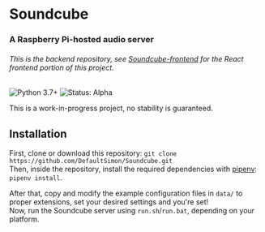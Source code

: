 # Soundcube
### A Raspberry Pi-hosted audio server
###### This is the backend repository, see [Soundcube-frontend](https://github.com/DefaultSimon/Soundcube-frontend) for the React frontend portion of this project.
![Python 3.7+](https://img.shields.io/badge/python-3.7%2B-blue.svg)
![Status: Alpha](https://img.shields.io/badge/status-alpha-orange.svg)  

This is a work-in-progress project, no stability is guaranteed.


## Installation
First, clone or download this repository: `git clone https://github.com/DefaultSimon/Soundcube.git`  
Then, inside the repository, install the required dependencies with [pipenv](https://github.com/pypa/pipenv): `pipenv install`.

After that, copy and modify the example configuration files in `data/` to proper extensions, set your desired settings and you're set!  
Now, run the Soundcube server using `run.sh`/`run.bat`, depending on your platform.
